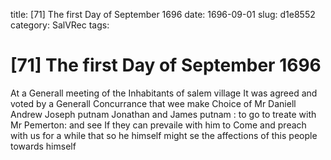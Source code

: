 title: [71] The first Day of September 1696
date: 1696-09-01
slug: d1e8552
category: SalVRec
tags: 


<div markdown class="doc" id="d1e8552">


# [71] The first Day of September 1696

At a Generall meeting of the Inhabitants of salem village It was agreed and voted by a Generall Concurrance that wee make Choice of Mr Daniell Andrew Joseph putnam Jonathan and James putnam : to go to treate with Mr Pemerton: and see If they can prevaile with him to Come and preach with us for a while that so he himself might se the affections of this people towards himself
</div>